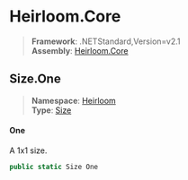 # Heirloom.Core

> **Framework**: .NETStandard,Version=v2.1  
> **Assembly**: [Heirloom.Core][0]  

## Size.One

> **Namespace**: [Heirloom][0]  
> **Type**: [Size][1]  

#### One

A 1x1 size.

```cs
public static Size One
```

[0]: ../Heirloom.Core.md
[1]: Heirloom.Size.md
